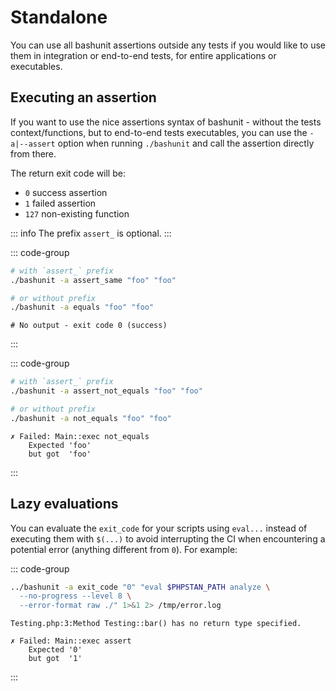 # Standalone

You can use all bashunit assertions outside any tests if you would like to use them in integration or end-to-end tests, for entire applications or executables.

## Executing an assertion

If you want to use the nice assertions syntax of bashunit - without the tests context/functions, but to end-to-end tests executables, you can use the `-a|--assert` option when running `./bashunit` and call the assertion directly from there.

The return exit code will be:
- `0` success assertion
- `1` failed assertion
- `127` non-existing function

::: info
The prefix `assert_` is optional.
:::

::: code-group
```bash [Example]
# with `assert_` prefix
./bashunit -a assert_same "foo" "foo"

# or without prefix
./bashunit -a equals "foo" "foo"
```
```[Output]
# No output - exit code 0 (success)
```
:::

::: code-group
```bash [Example]
# with `assert_` prefix
./bashunit -a assert_not_equals "foo" "foo"

# or without prefix
./bashunit -a not_equals "foo" "foo"
```
```[Output]
✗ Failed: Main::exec not_equals
    Expected 'foo'
    but got  'foo'
```
:::


## Lazy evaluations

You can evaluate the `exit_code` for your scripts using `eval...` instead of executing them with `$(...)` to avoid
interrupting the CI when encountering a potential error (anything different from `0`). For example:

::: code-group
```bash [Example]
../bashunit -a exit_code "0" "eval $PHPSTAN_PATH analyze \
  --no-progress --level 8 \
  --error-format raw ./" 1>&1 2> /tmp/error.log
```
```[Output]
Testing.php:3:Method Testing::bar() has no return type specified.
```
```[/tmp/error.log]
✗ Failed: Main::exec assert
    Expected '0'
    but got  '1'
```
:::
